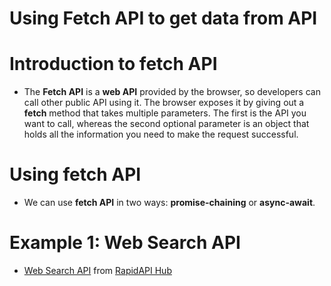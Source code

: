 # Using Fetch API to get data from API

# Introduction to fetch API
* The __Fetch API__ is a __web API__ provided by the browser, so developers can call other public API using it. The browser exposes it by giving out a __fetch__ method that takes multiple parameters. The first is the API you want to call, whereas the second optional parameter is an object that holds all the information you need to make the request successful.

# Using fetch API
* We can use __fetch API__ in two ways: __promise-chaining__ or __async-await__.

# Example 1: Web Search API 
* [Web Search API](https://rapidapi.com/contextualwebsearch/api/web-search/) from [RapidAPI Hub](https://rapidapi.com/hub)